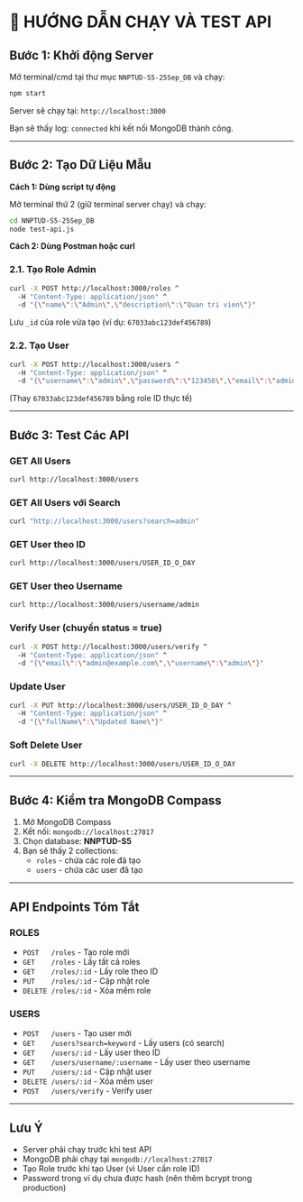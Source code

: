# 🚀 HƯỚNG DẪN CHẠY VÀ TEST API

## Bước 1: Khởi động Server

Mở terminal/cmd tại thư mục `NNPTUD-S5-25Sep_DB` và chạy:

```bash
npm start
```

Server sẽ chạy tại: `http://localhost:3000`

Bạn sẽ thấy log: `connected` khi kết nối MongoDB thành công.

---

## Bước 2: Tạo Dữ Liệu Mẫu

**Cách 1: Dùng script tự động**

Mở terminal thứ 2 (giữ terminal server chạy) và chạy:

```bash
cd NNPTUD-S5-25Sep_DB
node test-api.js
```

**Cách 2: Dùng Postman hoặc curl**

### 2.1. Tạo Role Admin
```bash
curl -X POST http://localhost:3000/roles ^
  -H "Content-Type: application/json" ^
  -d "{\"name\":\"Admin\",\"description\":\"Quan tri vien\"}"
```

Lưu `_id` của role vừa tạo (ví dụ: `67033abc123def456789`)

### 2.2. Tạo User
```bash
curl -X POST http://localhost:3000/users ^
  -H "Content-Type: application/json" ^
  -d "{\"username\":\"admin\",\"password\":\"123456\",\"email\":\"admin@example.com\",\"fullName\":\"Nguyen Van Admin\",\"role\":\"67033abc123def456789\"}"
```
(Thay `67033abc123def456789` bằng role ID thực tế)

---

## Bước 3: Test Các API

### GET All Users
```bash
curl http://localhost:3000/users
```

### GET All Users với Search
```bash
curl "http://localhost:3000/users?search=admin"
```

### GET User theo ID
```bash
curl http://localhost:3000/users/USER_ID_O_DAY
```

### GET User theo Username
```bash
curl http://localhost:3000/users/username/admin
```

### Verify User (chuyển status = true)
```bash
curl -X POST http://localhost:3000/users/verify ^
  -H "Content-Type: application/json" ^
  -d "{\"email\":\"admin@example.com\",\"username\":\"admin\"}"
```

### Update User
```bash
curl -X PUT http://localhost:3000/users/USER_ID_O_DAY ^
  -H "Content-Type: application/json" ^
  -d "{\"fullName\":\"Updated Name\"}"
```

### Soft Delete User
```bash
curl -X DELETE http://localhost:3000/users/USER_ID_O_DAY
```

---

## Bước 4: Kiểm tra MongoDB Compass

1. Mở MongoDB Compass
2. Kết nối: `mongodb://localhost:27017`
3. Chọn database: **NNPTUD-S5**
4. Bạn sẽ thấy 2 collections:
   - `roles` - chứa các role đã tạo
   - `users` - chứa các user đã tạo

---

## API Endpoints Tóm Tắt

### ROLES
- `POST   /roles` - Tạo role mới
- `GET    /roles` - Lấy tất cả roles
- `GET    /roles/:id` - Lấy role theo ID
- `PUT    /roles/:id` - Cập nhật role
- `DELETE /roles/:id` - Xóa mềm role

### USERS  
- `POST   /users` - Tạo user mới
- `GET    /users?search=keyword` - Lấy users (có search)
- `GET    /users/:id` - Lấy user theo ID
- `GET    /users/username/:username` - Lấy user theo username
- `PUT    /users/:id` - Cập nhật user
- `DELETE /users/:id` - Xóa mềm user
- `POST   /users/verify` - Verify user

---

## Lưu Ý

- Server phải chạy trước khi test API
- MongoDB phải chạy tại `mongodb://localhost:27017`
- Tạo Role trước khi tạo User (vì User cần role ID)
- Password trong ví dụ chưa được hash (nên thêm bcrypt trong production)


